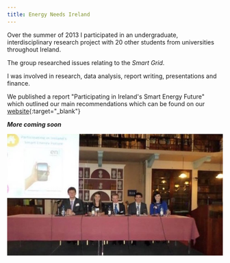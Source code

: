 ```yaml
---
title: Energy Needs Ireland
---
```


Over the summer of 2013 I participated in an undergraduate,
interdisciplinary research project with 20 other students from universities throughout
Ireland. 

The group researched issues relating to the *Smart Grid*.

I was involved in research, data analysis, report writing, presentations and finance.

We published a report "Participating in Ireland's Smart Energy Future" which outlined
our main recommendations which can be found on our [website](http://eni.ucd.ie/?page_id=36){:target="_blank"}

***More coming soon***

![Energy Needs Ireland](assets/img/work/proj-3/thumb.jpg)